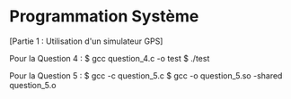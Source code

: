 # Programmation Système

[Partie 1 : Utilisation d'un simulateur GPS]

Pour la Question 4 :
$ gcc question_4.c -o test
$ ./test

Pour la Question 5 :
$ gcc -c question_5.c
$ gcc -o question_5.so -shared question_5.o